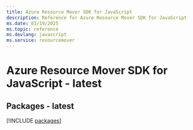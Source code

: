 ```yaml
---
title: Azure Resource Mover SDK for JavaScript
description: Reference for Azure Resource Mover SDK for JavaScript
ms.date: 03/19/2025
ms.topic: reference
ms.devlang: javascript
ms.service: resourcemover
---
```

# Azure Resource Mover SDK for JavaScript - latest
## Packages - latest
[!INCLUDE [packages](resource-mover-index.md)]